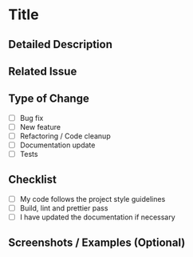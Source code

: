 # Title

<!-- A concise one-line summary of your change -->

## Detailed Description

<!-- Explain what this PR does and why. Include context for reviewers -->

## Related Issue

<!-- Link to related issues, e.g., Closes #123 -->

## Type of Change

- [ ] Bug fix
- [ ] New feature
- [ ] Refactoring / Code cleanup
- [ ] Documentation update
- [ ] Tests

## Checklist

- [ ] My code follows the project style guidelines
- [ ] Build, lint and prettier pass
- [ ] I have updated the documentation if necessary

## Screenshots / Examples (Optional)

<!-- If applicable, add screenshots or code examples -->
